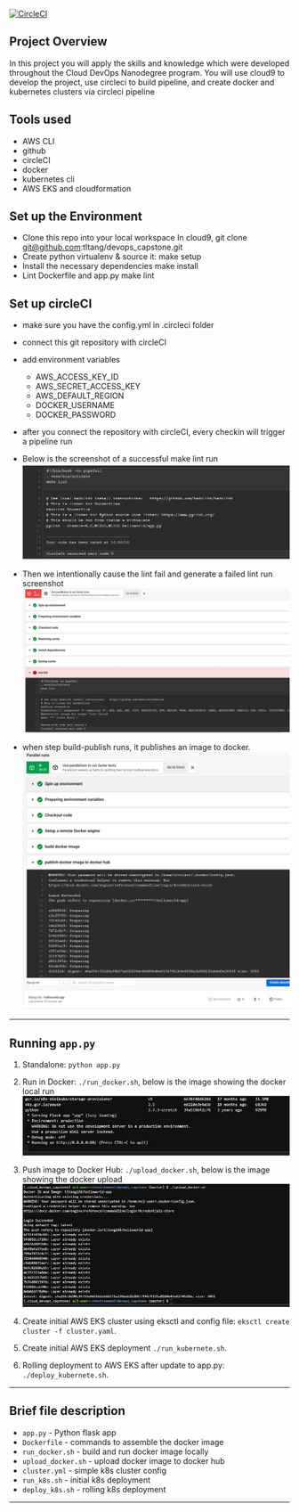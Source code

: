 [![CircleCI](https://dl.circleci.com/status-badge/img/gh/tltang/devops_capstone/tree/master.svg?style=svg)](https://dl.circleci.com/status-badge/redirect/gh/tltang/devops_capstone/tree/master)

## Project Overview

In this project you will apply the skills and knowledge which were developed throughout the Cloud DevOps Nanodegree program.
You will use cloud9 to develop the project, use circleci to build pipeline, and create docker and kubernetes clusters via circleci pipeline

## Tools used
* AWS CLI
* github
* circleCI
* docker
* kubernetes cli
* AWS EKS and cloudformation

## Set up the Environment

* Clone this repo into your local workspace
In cloud9, git clone git@github.com:tltang/devops_capstone.git
* Create python virtualenv & source it:
make setup 
* Install the necessary dependencies
make install
* Lint Dockerfile and app.py
make lint

## Set up circleCI

* make sure you have the config.yml in .circleci folder
* connect this git repository with circleCI
* add environment variables 
  * AWS_ACCESS_KEY_ID
  * AWS_SECRET_ACCESS_KEY
  * AWS_DEFAULT_REGION
  * DOCKER_USERNAME
  * DOCKER_PASSWORD

* after you connect the repository with circleCI, every checkin will trigger a pipeline run
* Below is the screenshot of a successful make lint run
  ![](images/successfullint.jpg)
* Then we intentionally cause the lint fail and generate a failed lint run screenshot
  ![](images/failed-lint.jpg)
* when step build-publish runs, it publishes an image to docker.
  ![](images/docker-1.jpg)
  ![](images/docker-2.jpg)

---


## Running `app.py`

1. Standalone:  `python app.py`
2. Run in Docker:  `./run_docker.sh`, below is the image showing the docker local run
   ![](images/docker-3.jpg)
3. Push image to Docker Hub: `./upload_docker.sh`, below is the image showing the docker upload
   ![](images/docker-4.jpg)

4. Create initial AWS EKS cluster using eksctl and config file:  `eksctl create cluster -f cluster.yaml`.
5. Create initial AWS EKS deployment `./run_kubernete.sh`. 
6. Rolling deployment to AWS EKS after update to app.py:  `./deploy_kubernete.sh`.


---
## Brief file description
* `app.py` - Python flask app
* `Dockerfile` - commands to assemble the docker image
* `run_docker.sh` - build and run docker image locally
* `upload_docker.sh` - upload docker image to docker hub
* `cluster.yml` - simple k8s cluster config
* `run_k8s.sh` - initial k8s deployment
* `deploy_k8s.sh` - rolling k8s deployment
---
